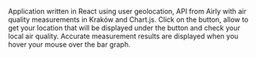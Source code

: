 Application written in React using user geolocation, API from Airly with air quality measurements in Kraków and Chart.js.
Click on the button, allow to get your location that will be displayed under the button and check your local air quality.
Accurate measurement results are displayed when you hover your mouse over the bar graph.